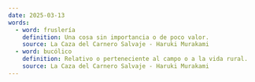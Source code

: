 ```yaml
---
date: 2025-03-13
words:
  - word: fruslería
    definition: Una cosa sin importancia o de poco valor.
    source: La Caza del Carnero Salvaje - Haruki Murakami 
  - word: bucólico
    definition: Relativo o perteneciente al campo o a la vida rural.
    source: La Caza del Carnero Salvaje - Haruki Murakami 
---
```

